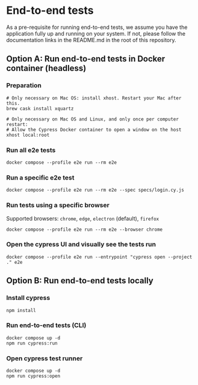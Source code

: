 # End-to-end tests

As a pre-requisite for running end-to-end tests, we assume you have the application fully up and running on your system.
If not, please follow the documentation links in the README.md in the root of this repository.

## Option A: Run end-to-end tests in Docker container (headless)

### Preparation
```
# Only necessary on Mac OS: install xhost. Restart your Mac after this.
brew cask install xquartz

# Only necessary on Mac OS and Linux, and only once per computer restart:
# Allow the Cypress Docker container to open a window on the host
xhost local:root
```

### Run all e2e tests
```
docker compose --profile e2e run --rm e2e
```

### Run a specific e2e test
```
docker compose --profile e2e run --rm e2e --spec specs/login.cy.js
```

### Run tests using a specific browser
Supported browsers: `chrome`, `edge`, `electron` (default), `firefox`
```
docker compose --profile e2e run --rm e2e --browser chrome
```

### Open the cypress UI and visually see the tests run
```
docker compose --profile e2e run --entrypoint "cypress open --project ." e2e
```

## Option B: Run end-to-end tests locally

### Install cypress

```
npm install
```

### Run end-to-end tests (CLI)

```
docker compose up -d
npm run cypress:run
```

### Open cypress test runner

```
docker compose up -d
npm run cypress:open
```

